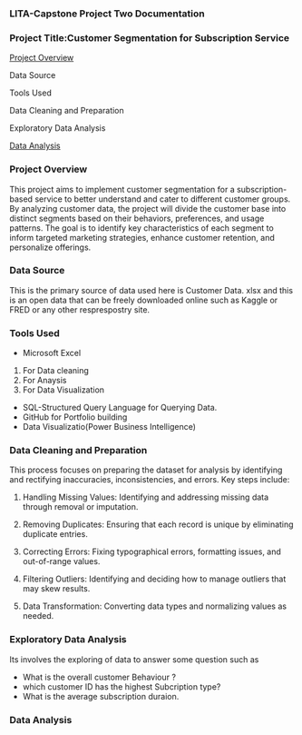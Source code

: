 ### LITA-Capstone Project Two Documentation 

### Project Title:Customer Segmentation for Subscription Service

[Project Overview](project-overview)

Data Source

Tools Used

Data Cleaning and Preparation

Exploratory Data Analysis

[Data Analysis](data-analysis)
### Project Overview

This project aims to implement customer segmentation for a subscription-based service to better understand and cater to different customer groups. By analyzing customer data, the project will divide the customer base into distinct segments based on their behaviors, preferences, and usage patterns. The goal is to identify key characteristics of each segment to inform targeted marketing strategies, enhance customer retention, and personalize offerings.

### Data Source
This is the primary source of data used here is Customer Data. xlsx and  this is an open data that can be freely downloaded online such as Kaggle or FRED or any other resprespostry site. 

### Tools Used
- Microsoft Excel
1. For Data cleaning
3. For Anaysis
4. For Data Visualization
- SQL-Structured Query Language for Querying Data.
- GitHub for Portfolio building
- Data Visualizatio(Power Business Intelligence)
  
### Data Cleaning and Preparation

This process focuses on preparing the dataset for analysis by identifying and rectifying inaccuracies, inconsistencies, and errors. Key steps include:

1. Handling Missing Values: Identifying and addressing missing data through removal or imputation.

2. Removing Duplicates: Ensuring that each record is unique by eliminating duplicate entries.

3. Correcting Errors: Fixing typographical errors, formatting issues, and out-of-range values.

4. Filtering Outliers: Identifying and deciding how to manage outliers that may skew results.

5. Data Transformation: Converting data types and normalizing values as needed.

### Exploratory Data Analysis
Its involves the exploring of data to answer some question such as
- What  is the overall customer Behaviour ? 
- which customer ID has the highest Subcription type?
- What is the average subscription duraion. 

### Data Analysis

